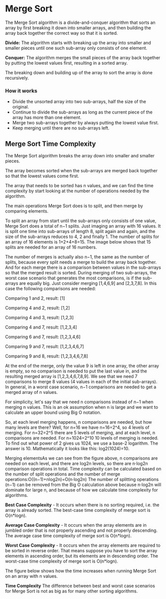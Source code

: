 # Merge Sort
The Merge Sort algorithm is a divide-and-conquer algorithm that sorts an array by first breaking it down into smaller arrays, and then building the array back together the correct way so that it is sorted.

**Divide:** The algorithm starts with breaking up the array into smaller and smaller pieces until one such sub-array only consists of one element.

**Conquer:** The algorithm merges the small pieces of the array back together by putting the lowest values first, resulting in a sorted array.

The breaking down and building up of the array to sort the array is done recursively.

### How it works
- Divide the unsorted array into two sub-arrays, half the size of the original.
- Continue to divide the sub-arrays as long as the current piece of the array has more than one element.
- Merge two sub-arrays together by always putting the lowest value first.
- Keep merging until there are no sub-arrays left.

## Merge Sort Time Complexity
The Merge Sort algorithm breaks the array down into smaller and smaller pieces.

The array becomes sorted when the sub-arrays are merged back together so that the lowest values come first.

The array that needs to be sorted has n values, and we can find the time complexity by start looking at the number of operations needed by the algorithm.

The main operations Merge Sort does is to split, and then merge by comparing elements.

To split an array from start until the sub-arrays only consists of one value, Merge Sort does a total of n−1 splits. Just imaging an array with 16 values. It is split one time into sub-arrays of length 8, split again and again, and the size of the sub-arrays reduces to 4, 2 and finally 1. The number of splits for an array of 16 elements is 
1+2+4+8=15.
The image below shows that 15 splits are needed for an array of 16 numbers.

The number of merges is actually also n−1, the same as the number of splits, because every split needs a merge to build the array back together. And for each merge there is a comparison between values in the sub-arrays so that the merged result is sorted.
During merging of two sub-arrays, the worst case scenario that generates the most comparisons, is if the sub-arrays are equally big. Just consider merging [1,4,6,9] and [2,3,7,8]. In this case the following comparisons are needed:

Comparing 1 and 2, result: [1]

Comparing 4 and 2, result: [1,2]

Comparing 4 and 3, result: [1,2,3]

Comparing 4 and 7, result: [1,2,3,4]

Comparing 6 and 7, result: [1,2,3,4,6]

Comparing 9 and 7, result: [1,2,3,4,6,7]

Comparing 9 and 8, result: [1,2,3,4,6,7,8]

At the end of the merge, only the value 9 is left in one array, the other array is empty, so no comparison is needed to put the last value in, and the resulting merged array is [1,2,3,4,6,7,8,9]. We see that we need 7 comparisons to merge 8 values (4 values in each of the initial sub-arrays). In general, in a worst case scenario, 
n−1 comparisons are needed to get a merged array of n values.

For simplicity, let's say that we need n comparisons instead of n−1 when merging n values. This is an ok assumption when n is large and we want to calculate an upper bound using Big O notation.

So, at each level merging happens, n comparisons are needed, but how many levels are there? Well, for n=16 we have n=16=2^4, so 4 levels of merging. For n=32=2^5
 there are 5 levels of merging, and at each level, n comparisons are needed. For n=1024=2^10 10 levels of merging is needed. To find out what power of 2 gives us 1024, we use a base-2 logarithm. The answer is 10. Mathematically it looks like this: log2(1024)=10.
 
Merging elementsAs we can see from the figure above, n comparisons are needed on each level, and there are log2n levels, so there are n⋅log2n comparison operations in total.
Time complexity can be calculated based on the number of split operations and the number of merge operations:O((n−1)+nlog2n)=O(n⋅log2n)
The number of splitting operations (n−1) can be removed from the Big O calculation above because n⋅log2n will dominate for large n, and because of how we calculate time complexity for algorithms.



**Best Case Complexity** - It occurs when there is no sorting required, i.e. the array is already sorted. The best-case time complexity of merge sort is O(n*logn).


**Average Case Complexity** - It occurs when the array elements are in jumbled order that is not properly ascending and not properly descending. The average case time complexity of merge sort is O(n*logn).


**Worst Case Complexity** - It occurs when the array elements are required to be sorted in reverse order. That means suppose you have to sort the array elements in ascending order, but its elements are in descending order. The worst-case time complexity of merge sort is O(n*logn).


The figure below shows how the time increases when running Merge Sort on an array with n values.

**Time Complexity**
The difference between best and worst case scenarios for Merge Sort is not as big as for many other sorting algorithms.
